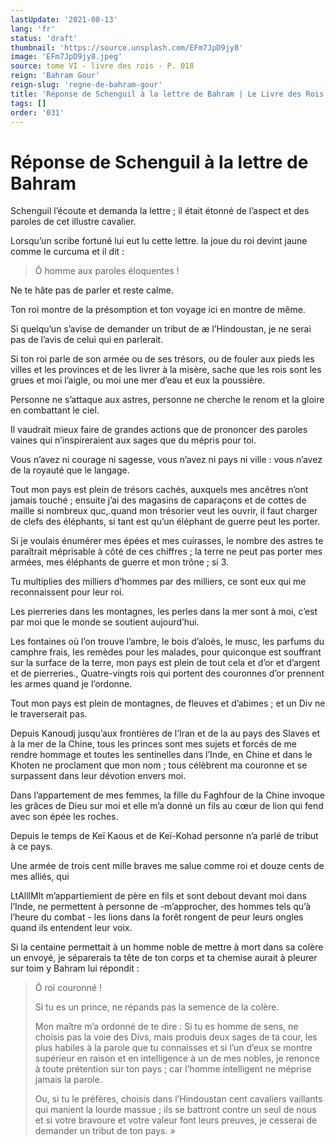 ```yaml
---
lastUpdate: '2021-08-13'
lang: 'fr'
status: 'draft'
thumbnail: 'https://source.unsplash.com/EFm7JpD9jy8'
image: 'EFm7JpD9jy8.jpeg'
source: tome VI - livre des rois - P. 018
reign: 'Bahram Gour'
reign-slug: 'regne-de-bahram-gour'
title: 'Réponse de Schenguil à la lettre de Bahram | Le Livre des Rois | Shâhnâmeh'
tags: []
order: '031'
---
```


<!-- LTeX: language=fr -->

# Réponse de Schenguil à la lettre de Bahram

Schenguil l’écoute et demanda la lettre ; il était étonné de l’aspect et des paroles de cet illustre cavalier.

Lorsqu’un scribe fortuné lui eut lu cette lettre. la joue du roi devint jaune comme le curcuma et il dit :

> Ô homme aux paroles éloquentes !

Ne te hâte pas de parler et reste calme.

Ton roi montre de la présomption et ton voyage ici en montre de même.

Si quelqu’un s’avise de demander un tribut de
æ l’Hindoustan, je ne serai pas de l’avis de celui qui en parlerait.

Si ton roi parle de son armée ou de ses trésors, ou de fouler aux pieds les villes et les provinces et de les livrer à la misère, sache que les rois sont les grues et moi l’aigle, ou moi une mer d’eau et eux la poussière.

Personne ne s’attaque aux astres, personne ne cherche le renom et la gloire en combattant le ciel.

Il vaudrait mieux faire de grandes actions que de prononcer des paroles vaines qui n’inspireraient aux sages que du mépris pour toi.

Vous n’avez ni courage ni sagesse, vous n’avez ni pays ni ville : vous n’avez de la royauté que le langage.

Tout mon pays est plein de trésors cachés, auxquels mes ancêtres n’ont jamais touché ; ensuite j’ai des magasins de caparaçons et de cottes de maille si nombreux quc,.quand mon trésorier veut les ouvrir, il faut charger de clefs des éléphants, si tant est qu’un éléphant de guerre peut les porter.

Si je voulais énumérer mes épées et mes cuirasses, le nombre des astres te paraîtrait méprisable à côté de ces chiffres ; la terre ne peut pas porter mes armées, mes éléphants de guerre et mon trône ; si 3.

Tu multiplies des milliers d’hommes par des milliers, ce sont eux qui me reconnaissent pour leur roi.

Les pierreries dans les montagnes, les perles dans la mer sont à moi, c’est par moi que le monde se soutient aujourd’hui.

Les fontaines où l’on trouve l’ambre, le bois d’aloès, le musc, les parfums du camphre frais, les remèdes pour les malades, pour quiconque est souffrant sur la surface de la terre, mon pays est plein de tout cela et d’or et d’argent et de pierreries., Quatre-vingts rois qui portent des couronnes d’or prennent les armes quand je l’ordonne.

Tout mon pays est plein de montagnes, de fleuves et d’abimes ; et un Div ne le traverserait pas.

Depuis Kanoudj jusqu’aux frontières de l’Iran et de la au pays des Slaves et à la mer de la Chine, tous les princes sont mes sujets et forcés de me rendre hommage et toutes les sentinelles dans l’Inde, en Chine et dans le Khoten ne proclament que mon nom ; tous célèbrent ma couronne et se surpassent dans leur dévotion envers moi.

Dans l’appartement de mes femmes, la fille du Faghfour de la Chine invoque les grâces de Dieu sur moi et elle m’a donné un fils au cœur de lion qui fend avec son épée les roches.

Depuis le temps de Keï Kaous et de Keï-Kohad personne n’a parlé de tribut à ce pays.

Une armée de trois cent mille braves me salue comme roi et douze cents de mes alliés, qui

LtAlllMlt m’appartiemient de père en fils et sont debout devant moi dans l’Inde, ne permettent à personne de -m’approcher, des hommes tels qu’à l’heure du combat -
les lions dans la forêt rongent de peur leurs ongles quand ils entendent leur voix.

Si la centaine permettait à un homme noble de mettre à mort dans sa colère un envoyé, je séparerais ta tête de ton corps et ta chemise aurait à pleurer sur toim y Bahram lui répondit :

> Ô roi couronné !
>
> Si tu es un prince, ne répands pas la semence de la colère.
>
> Mon maître m’a ordonné de te dire : Si tu es homme de sens, ne choisis pas la voie des Divs, mais produis deux sages de ta cour, les plus habiles à la parole que tu connaisses et si l’un d’eux se montre supérieur en raison et en intelligence à un de mes nobles, je renonce à toute prétention sur ton pays ; car l’homme intelligent ne méprise jamais la parole.
>
> Ou, si tu le préfères, choisis dans l’Hindoustan cent cavaliers vaillants qui manient la lourde massue ; ils se battront contre un seul de nous et si votre bravoure et votre valeur font leurs preuves, je cesserai de demander un tribut de ton pays. »

